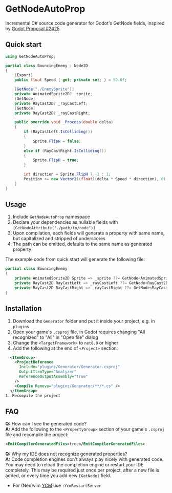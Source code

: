 # GetNodeAutoProp
Incremental C# source code generator for Godot's GetNode fields, inspired by [Godot Proposal #2425](https://github.com/godotengine/godot-proposals/issues/2425).

## Quick start
```cs
using GetNodeAutoProp;

partial class BouncingEnemy : Node2D
{
    [Export]
    public float Speed { get; private set; } = 50.0f;

    [GetNode("./EnemySprite")]
    private AnimatedSprite2D? _sprite;
    [GetNode]
    private RayCast2D? _rayCastLeft;
    [GetNode]
    private RayCast2D? _rayCastRight;

    public override void _Process(double delta)
    {
        if (RayCastLeft.IsColliding())
        {
            Sprite.FlipH = false;
        }
        else if (RayCastRight.IsColliding())
        {
            Sprite.FlipH = true;
        }

        int direction = Sprite.FlipH ? -1 : 1;
        Position += new Vector2((float)(delta * Speed * direction), 0);
    }
}
```


## Usage
1. Include `GetNodeAutoProp` namespace
1. Declare your dependencies as nullable fields with `[GetNodeAttribute("./path/to/node")]`
1. Upon compilation, each fields will generate a property with same name, but capitalized and stripped of underscores
1. The path can be omitted, defaults to the same name as generated property

The example code from quick start will generate the following file:

```cs
partial class BouncingEnemy
{
    private AnimatedSprite2D Sprite => _sprite ??= GetNode<AnimatedSprite2D>("./EnemySprite");
    private RayCast2D RayCastLeft => _rayCastLeft ??= GetNode<RayCast2D>("RayCastLeft");
    private RayCast2D RayCastRight => _rayCastRight ??= GetNode<RayCast2D>("RayCastRight");
}

```


## Installation
1. Download the `Generator` folder and put it inside your project, e.g. in `plugins`
1. Open your game's `.csproj` file, in Godot requires changing "All recognized" to "All" in "Open file" dialog
1. Change the `<TargetFramework>` to `net8.0` or higher
1. Add the following at the end of `<Project>` section:
```xml
  <ItemGroup>
    <ProjectReference
      Include="plugins/Generator/Generator.csproj"
      OutputItemType="Analyzer"
      ReferenceOutputAssembly="true"
    />
    <Compile Remove="plugins/Generator/**/*.cs" />
  </ItemGroup>
1. Recompile the project
```


## FAQ
**Q:** How can I see the generated code? <br />
**A:** Add the following to the `<PropertyGroup>` section of your game's `.csproj` file and recompile the project:
```xml
<EmitCompilerGeneratedFiles>true</EmitCompilerGeneratedFiles>
```

**Q:** Why my IDE does not recognize generated properties? <br />
**A:** Code completion engines don't always play nicely with generated code.
You may need to reload the completion engine or restart your IDE completely.
This may be required just once per project, after a new file is added, or every time you add new `[GetNode]` field.

* For (Neo)vim [YCM](https://github.com/ycm-core/YouCompleteMe) use `:YcmRestartServer`

